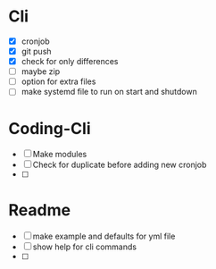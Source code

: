 # Cli
 - [x] cronjob
 - [x] git push
 - [x] check for only differences
 - [ ] maybe zip
 - [ ] option for extra files
 - [ ] make systemd file to run on start and shutdown

# Coding-Cli
 - [ ] Make modules
 - [ ] Check for duplicate before adding new cronjob
 - [ ]

# Readme
 - [ ] make example and defaults for yml file
 - [ ] show help for cli commands
 - [ ]
